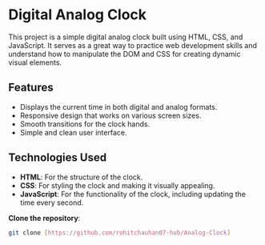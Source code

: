 # Digital Analog Clock

This project is a simple digital analog clock built using HTML, CSS, and JavaScript. It serves as a great way to practice web development skills and understand how to manipulate the DOM and CSS for creating dynamic visual elements.

## Features

- Displays the current time in both digital and analog formats.
- Responsive design that works on various screen sizes.
- Smooth transitions for the clock hands.
- Simple and clean user interface.

## Technologies Used

- **HTML**: For the structure of the clock.
- **CSS**: For styling the clock and making it visually appealing.
- **JavaScript**: For the functionality of the clock, including updating the time every second.

 **Clone the repository**:
   ```bash
   git clone [https://github.com/rohitchauhan07-hub/Analog-Clock]
